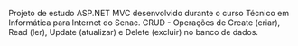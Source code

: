 Projeto de estudo ASP.NET MVC desenvolvido durante o curso Técnico em Informática para Internet do Senac.
CRUD - Operações de Create (criar), Read (ler), Update (atualizar) e Delete (excluir) no banco de dados.
